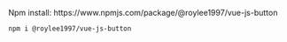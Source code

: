 <p>
Npm install: https://www.npmjs.com/package/@roylee1997/vue-js-button
</p>
<code>npm i @roylee1997/vue-js-button</code>